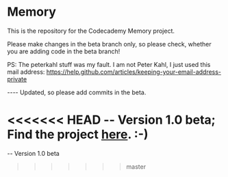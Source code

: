 Memory
======

This is the repository for the Codecademy Memory project.

Please make changes in the beta branch only, so please check, whether you are adding code in the beta branch!

PS: The peterkahl stuff was my fault. I am not Peter Kahl, I just used this mail address:
https://help.github.com/articles/keeping-your-email-address-private

---- Updated, so please add commits in the beta.


<<<<<<< HEAD
-- Version 1.0 beta; Find the project [here](http://boring12345.github.com/Memory/). :-)
=======
-- Version 1.0 beta
>>>>>>> master
